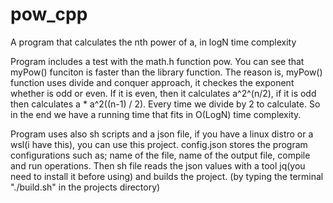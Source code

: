 # pow_cpp
A program that calculates the nth power of a, in logN time complexity

Program includes a test with the math.h function pow. You can see that myPow() funciton is faster than the library function.
The reason is, myPow() function uses divide and conquer approach, it checkes the exponent whether is odd or even. If it is even, then
it calculates a^2^(n/2), if it is odd then calculates a * a^2((n-1) / 2). Every time we divide by 2 to calculate. So in the end we have
a running time that fits in O(LogN) time complexity.

Program uses also sh scripts and a json file, if you have a linux distro or a wsl(i have this), you can use this project. config.json stores
the program configurations such as; name of the file, name of the output file, compile and run operations. Then sh file reads the json values
with a tool jq(you need to install it before using) and builds the project. (by typing the terminal "./build.sh" in the projects directory)
